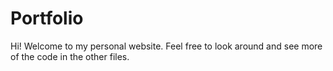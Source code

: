 # Portfolio
Hi! Welcome to my personal website. Feel free to look around and see more of the code in the other files.
